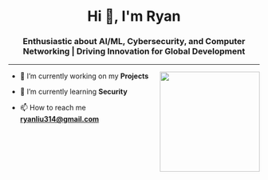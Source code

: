 <h1 align="center">Hi 👋, I'm Ryan</h1>
<h3 align="center">Enthusiastic about AI/ML, Cybersecurity, and Computer Networking | Driving Innovation for Global Development</h3>
<hr>
<img align="right" width ="200" src="https://myhomelab.gr/assets/profile-placeholder.gif">
  
- 🔭 I’m currently working on my **Projects**

- 🌱 I’m currently learning **Security**

- 📫 How to reach me **ryanliu314@gmail.com**

<br>
<p align="left">
</p>

